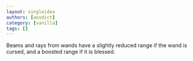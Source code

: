 ```yaml
---
layout: singleidea
authors: [aosdict]
category: [vanilla]
tags: []
---
```

Beams and rays from wands have a slightly reduced range if the wand is cursed, and a boosted range if it is blessed.
